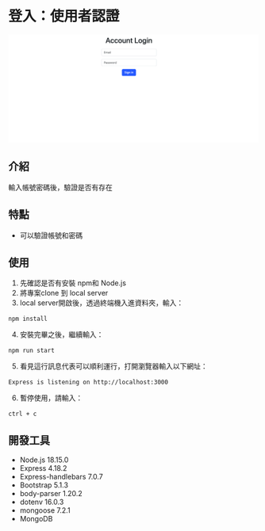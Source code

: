 # 登入：使用者認證
![1](https://raw.githubusercontent.com/Sawd1208/account-login/main/public/1.png)



## 介紹
輸入帳號密碼後，驗證是否有存在

## 特點
- 可以驗證帳號和密碼


## 使用
1. 先確認是否有安裝 npm和 Node.js
2. 將專案clone 到 local server
3. local server開啟後，透過終端機入進資料夾，輸入：
```
npm install
```
4. 安裝完畢之後，繼續輸入：
```
npm run start
```
5. 看見這行訊息代表可以順利運行，打開瀏覽器輸入以下網址：
```
Express is listening on http://localhost:3000
```
6. 暫停使用，請輸入：
```
ctrl + c
```

## 開發工具
- Node.js 18.15.0
- Express 4.18.2
- Express-handlebars 7.0.7
- Bootstrap 5.1.3
- body-parser 1.20.2
- dotenv 16.0.3
- mongoose 7.2.1
- MongoDB